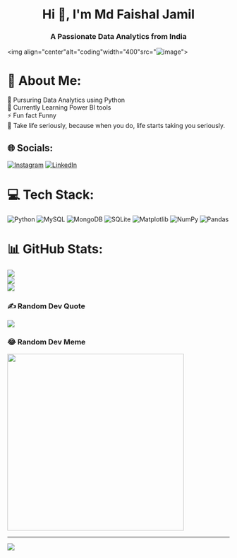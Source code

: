 <h1 align="center">Hi 🤚, I'm Md Faishal Jamil</h1>
<h3 align="center">A Passionate Data Analytics from India</h3>

<img align="center"alt="coding"width="400"src="![image](https://github.com/faishalanalyst/Md-/assets/162610018/1dcd4ea3-872d-4d12-a92e-6f958ba0db5f)">



# 💫 About Me:
👯  Pursuring Data Analytics using Python<br>🌱  Currently Learning Power BI tools<br>⚡  Fun fact Funny<br> 🔭 Take life seriously, because when you do, life starts taking you seriously.


## 🌐 Socials:
[![Instagram](https://img.shields.io/badge/Instagram-%23E4405F.svg?logo=Instagram&logoColor=white)](https://instagram.com/faishal_rcs) [![LinkedIn](https://img.shields.io/badge/LinkedIn-%230077B5.svg?logo=linkedin&logoColor=white)](https://linkedin.com/in/https://www.linkedin.com/in/md-faishal-jamil-a1064423a) 

# 💻 Tech Stack:
![Python](https://img.shields.io/badge/python-3670A0?style=plastic&logo=python&logoColor=ffdd54) ![MySQL](https://img.shields.io/badge/mysql-%2300000f.svg?style=plastic&logo=mysql&logoColor=white) ![MongoDB](https://img.shields.io/badge/MongoDB-%234ea94b.svg?style=plastic&logo=mongodb&logoColor=white) ![SQLite](https://img.shields.io/badge/sqlite-%2307405e.svg?style=plastic&logo=sqlite&logoColor=white) ![Matplotlib](https://img.shields.io/badge/Matplotlib-%23ffffff.svg?style=plastic&logo=Matplotlib&logoColor=black) ![NumPy](https://img.shields.io/badge/numpy-%23013243.svg?style=plastic&logo=numpy&logoColor=white) ![Pandas](https://img.shields.io/badge/pandas-%23150458.svg?style=plastic&logo=pandas&logoColor=white)
# 📊 GitHub Stats:
![](https://github-readme-stats.vercel.app/api?username=faishalanalyst&theme=synthwave&hide_border=false&include_all_commits=true&count_private=true)<br/>
![](https://github-readme-streak-stats.herokuapp.com/?user=faishalanalyst&theme=synthwave&hide_border=false)<br/>
![](https://github-readme-stats.vercel.app/api/top-langs/?username=faishalanalyst&theme=synthwave&hide_border=false&include_all_commits=true&count_private=true&layout=compact)

### ✍️ Random Dev Quote
![](https://quotes-github-readme.vercel.app/api?type=horizontal&theme=gruvbox)

### 😂 Random Dev Meme
<img src='https://randommeme-five.vercel.app/' style="height: 400px;"/>

---
[![](https://visitcount.itsvg.in/api?id=faishalanalyst&icon=0&color=0)](https://visitcount.itsvg.in)

<!-- Proudly created with GPRM ( https://gprm.itsvg.in ) -->
